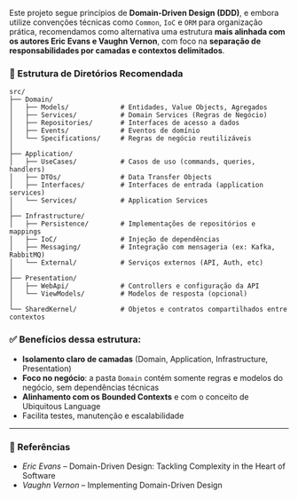 ﻿Este projeto segue princípios de **Domain-Driven Design (DDD)**, e embora utilize convenções técnicas como `Common`, `IoC` e `ORM` para organização prática, recomendamos como alternativa uma estrutura **mais alinhada com os autores Eric Evans e Vaughn Vernon**, com foco na **separação de responsabilidades por camadas e contextos delimitados**.

### 📐 Estrutura de Diretórios Recomendada

```plaintext
src/
├── Domain/
│   ├── Models/             # Entidades, Value Objects, Agregados
│   ├── Services/           # Domain Services (Regras de Negócio)
│   ├── Repositories/       # Interfaces de acesso a dados
│   ├── Events/             # Eventos de domínio
│   └── Specifications/     # Regras de negócio reutilizáveis
│
├── Application/
│   ├── UseCases/           # Casos de uso (commands, queries, handlers)
│   ├── DTOs/               # Data Transfer Objects
│   ├── Interfaces/         # Interfaces de entrada (application services)
│   └── Services/           # Application Services
│
├── Infrastructure/
│   ├── Persistence/        # Implementações de repositórios e mappings
│   ├── IoC/                # Injeção de dependências
│   ├── Messaging/          # Integração com mensageria (ex: Kafka, RabbitMQ)
│   └── External/           # Serviços externos (API, Auth, etc)
│
├── Presentation/
│   ├── WebApi/             # Controllers e configuração da API
│   └── ViewModels/         # Modelos de resposta (opcional)
│
└── SharedKernel/           # Objetos e contratos compartilhados entre contextos
```

### ✅ Benefícios dessa estrutura:

* **Isolamento claro de camadas** (Domain, Application, Infrastructure, Presentation)
* **Foco no negócio**: a pasta `Domain` contém somente regras e modelos do negócio, sem dependências técnicas
* **Alinhamento com os Bounded Contexts** e com o conceito de Ubiquitous Language
* Facilita testes, manutenção e escalabilidade

---

### 📖 Referências

* *Eric Evans* – Domain-Driven Design: Tackling Complexity in the Heart of Software
* *Vaughn Vernon* – Implementing Domain-Driven Design